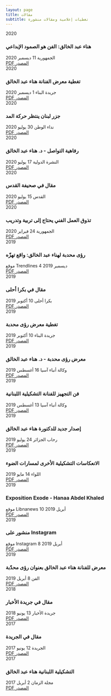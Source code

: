 ```yaml
---
layout: page
title: مقالات
subtitle: تغطيات إعلامية ومقالات منشورة
---
```


<div class="articles-container">

  <div class="article-card">
    <div class="article-year">2020</div>
    <div class="article-content">
      <h3 class="article-title">هناء عبد الخالق: الفن هو الصمود الإبداعي</h3>
      <div class="article-meta">
        <span class="article-source">الجمهورية</span>
        <span class="article-date">11 ديسمبر 2020</span>
      </div>
      <div class="article-links">
        <a href="/articles/2020-12-11-aljoumhouria.pdf" class="article-btn pdf-btn" target="_blank">
          <i class="fas fa-file-pdf"></i> PDF
        </a>
        <a href="https://www.aljoumhouria.com/ar/news/567253/هناء-عبد-الخالق-الفن-هو-الصمود-الابداعي" class="article-btn source-btn" target="_blank">
          <i class="fas fa-external-link-alt"></i> المصدر
        </a>
      </div>
    </div>
  </div>

  <div class="article-card">
    <div class="article-year">2020</div>
    <div class="article-content">
      <h3 class="article-title">تغطية معرض الفنانة هناء عبد الخالق</h3>
      <div class="article-meta">
        <span class="article-source">جريدة البناء</span>
        <span class="article-date">1 ديسمبر 2020</span>
      </div>
      <div class="article-links">
        <a href="/articles/2020-12-01-Binaa.pdf" class="article-btn pdf-btn" target="_blank">
          <i class="fas fa-file-pdf"></i> PDF
        </a>
        <a href="https://www.al-binaa.com/archives/278761" class="article-btn source-btn" target="_blank">
          <i class="fas fa-external-link-alt"></i> المصدر
        </a>
      </div>
    </div>
  </div>

  <div class="article-card">
    <div class="article-year">2020</div>
    <div class="article-content">
      <h3 class="article-title">جزر لبنان ينتظر حركة المد</h3>
      <div class="article-meta">
        <span class="article-source">نداء الوطن</span>
        <span class="article-date">30 يوليو 2020</span>
      </div>
      <div class="article-links">
        <a href="/articles/2020-07-30-nidaaalwatan.pdf" class="article-btn pdf-btn" target="_blank">
          <i class="fas fa-file-pdf"></i> PDF
        </a>
        <a href="https://www.nidaalwatan.com/article/26585-مساحة-حرةجزر-لبنان-ينتظر-حركة-المد" class="article-btn source-btn" target="_blank">
          <i class="fas fa-external-link-alt"></i> المصدر
        </a>
      </div>
    </div>
  </div>

  <div class="article-card">
    <div class="article-year">2020</div>
    <div class="article-content">
      <h3 class="article-title">رفاهية التواصل - د. هناء عبد الخالق</h3>
      <div class="article-meta">
        <span class="article-source">النشرة الدولية</span>
        <span class="article-date">17 يوليو 2020</span>
      </div>
      <div class="article-links">
        <a href="/articles/2020-07-17-InternationalDaily.pdf" class="article-btn pdf-btn" target="_blank">
          <i class="fas fa-file-pdf"></i> PDF
        </a>
        <a href="https://alnashraaldawlia.com/17/07/2020/رفاهية-التواصل-د-هناء-عبد-الخالق/" class="article-btn source-btn" target="_blank">
          <i class="fas fa-external-link-alt"></i> المصدر
        </a>
      </div>
    </div>
  </div>

  <div class="article-card">
    <div class="article-year">2020</div>
    <div class="article-content">
      <h3 class="article-title">مقال في صحيفة القدس</h3>
      <div class="article-meta">
        <span class="article-source">القدس</span>
        <span class="article-date">15 يوليو 2020</span>
      </div>
      <div class="article-links">
        <a href="/articles/2020-07-15-alquds.pdf" class="article-btn pdf-btn" target="_blank">
          <i class="fas fa-file-pdf"></i> PDF
        </a>
        <a href="https://www.alquds.co.uk/2435941-2/" class="article-btn source-btn" target="_blank">
          <i class="fas fa-external-link-alt"></i> المصدر
        </a>
      </div>
    </div>
  </div>

  <div class="article-card">
    <div class="article-year">2020</div>
    <div class="article-content">
      <h3 class="article-title">تذوق العمل الفني يحتاج إلى تربية وتدريب</h3>
      <div class="article-meta">
        <span class="article-source">الجمهورية</span>
        <span class="article-date">24 فبراير 2020</span>
      </div>
      <div class="article-links">
        <a href="/articles/2020-02-24-aljoumhouria.pdf" class="article-btn pdf-btn" target="_blank">
          <i class="fas fa-file-pdf"></i> PDF
        </a>
        <a href="https://www.aljoumhouria.com/ar/news/515450/هناء-عبد-الخالق-تذوق-العمل-الفني-يحتاج-الى-تربية-وتدريب" class="article-btn source-btn" target="_blank">
          <i class="fas fa-external-link-alt"></i> المصدر
        </a>
      </div>
    </div>
  </div>

  <div class="article-card">
    <div class="article-year">2019</div>
    <div class="article-content">
      <h3 class="article-title">رؤى محدبة لهناء عبد الخالق: واقع تهزّه</h3>
      <div class="article-meta">
        <span class="article-source">موقع Trendlines</span>
        <span class="article-date">4 ديسمبر 2019</span>
      </div>
      <div class="article-links">
        <a href="/articles/2019-12-04-trendlines.pdf" class="article-btn pdf-btn" target="_blank">
          <i class="fas fa-file-pdf"></i> PDF
        </a>
        <a href="https://www.trendlines.net/رؤى-محدبة-لهناء-عبد-الخالق-واقع-تهزّه/" class="article-btn source-btn" target="_blank">
          <i class="fas fa-external-link-alt"></i> المصدر
        </a>
      </div>
    </div>
  </div>

  <div class="article-card">
    <div class="article-year">2019</div>
    <div class="article-content">
      <h3 class="article-title">مقال في بكرا أحلى</h3>
      <div class="article-meta">
        <span class="article-source">بكرا أحلى</span>
        <span class="article-date">10 أكتوبر 2019</span>
      </div>
      <div class="article-links">
        <a href="/articles/2019-10-10-boukraa7la.pdf" class="article-btn pdf-btn" target="_blank">
          <i class="fas fa-file-pdf"></i> PDF
        </a>
        <a href="https://boukraa7la.com/?p=8479" class="article-btn source-btn" target="_blank">
          <i class="fas fa-external-link-alt"></i> المصدر
        </a>
      </div>
    </div>
  </div>

  <div class="article-card">
    <div class="article-year">2019</div>
    <div class="article-content">
      <h3 class="article-title">تغطية معرض رؤى محدبة</h3>
      <div class="article-meta">
        <span class="article-source">جريدة البناء</span>
        <span class="article-date">10 أكتوبر 2019</span>
      </div>
      <div class="article-links">
        <a href="/articles/2019-10-10-Binaa.pdf" class="article-btn pdf-btn" target="_blank">
          <i class="fas fa-file-pdf"></i> PDF
        </a>
        <a href="https://www.al-binaa.com/archives/article/221092" class="article-btn source-btn" target="_blank">
          <i class="fas fa-external-link-alt"></i> المصدر
        </a>
      </div>
    </div>
  </div>

  <div class="article-card">
    <div class="article-year">2019</div>
    <div class="article-content">
      <h3 class="article-title">معرض رؤى محدبة - د. هناء عبد الخالق</h3>
      <div class="article-meta">
        <span class="article-source">وكالة أنباء آسيا</span>
        <span class="article-date">16 أغسطس 2019</span>
      </div>
      <div class="article-links">
        <a href="/articles/2019-08-16-asiaa.pdf" class="article-btn pdf-btn" target="_blank">
          <i class="fas fa-file-pdf"></i> PDF
        </a>
        <a href="http://www.asiaa-press.com/2019/08/16/معرض-رؤى-محدبة-د-هناء-عبد-الخالق/" class="article-btn source-btn" target="_blank">
          <i class="fas fa-external-link-alt"></i> المصدر
        </a>
      </div>
    </div>
  </div>

  <div class="article-card">
    <div class="article-year">2019</div>
    <div class="article-content">
      <h3 class="article-title">فن التجهيز للفنانة التشكيلية اللبنانية</h3>
      <div class="article-meta">
        <span class="article-source">وكالة أنباء آسيا</span>
        <span class="article-date">13 أغسطس 2019</span>
      </div>
      <div class="article-links">
        <a href="/articles/2019-08-13-asiaa.pdf" class="article-btn pdf-btn" target="_blank">
          <i class="fas fa-file-pdf"></i> PDF
        </a>
        <a href="http://www.asiaa-press.com/2019/08/13/فن-التجهيز-للفنانة-التشكيلية-اللبنان/" class="article-btn source-btn" target="_blank">
          <i class="fas fa-external-link-alt"></i> المصدر
        </a>
      </div>
    </div>
  </div>

  <div class="article-card">
    <div class="article-year">2019</div>
    <div class="article-content">
      <h3 class="article-title">إصدار جديد للدكتورة هناء عبد الخالق</h3>
      <div class="article-meta">
        <span class="article-source">رحاب الجزائر</span>
        <span class="article-date">24 يوليو 2019</span>
      </div>
      <div class="article-links">
        <a href="/articles/2019-07-24-rihabeldjazair.pdf" class="article-btn pdf-btn" target="_blank">
          <i class="fas fa-file-pdf"></i> PDF
        </a>
        <a href="https://www.rihabeldjazair.com/2019/07/24/اصدار-جديد-للدكتورة-هناء-عبد-الخالق/" class="article-btn source-btn" target="_blank">
          <i class="fas fa-external-link-alt"></i> المصدر
        </a>
      </div>
    </div>
  </div>

  <div class="article-card">
    <div class="article-year">2019</div>
    <div class="article-content">
      <h3 class="article-title">الانعكاسات التشكيلية الأخرى لمسارات الضوء</h3>
      <div class="article-meta">
        <span class="article-source">اللواء</span>
        <span class="article-date">14 مايو 2019</span>
      </div>
      <div class="article-links">
        <a href="/articles/2019-05-14-liwaa.pdf" class="article-btn pdf-btn" target="_blank">
          <i class="fas fa-file-pdf"></i> PDF
        </a>
        <a href="http://aliwaa.com.lb/ثقافة/معرض-الفنانة-هناء-عبد-الخالق-الانعكاسات-التشكيلية-الأخرى-لمسارات-الضوء/" class="article-btn source-btn" target="_blank">
          <i class="fas fa-external-link-alt"></i> المصدر
        </a>
      </div>
    </div>
  </div>

  <div class="article-card">
    <div class="article-year">2019</div>
    <div class="article-content">
      <h3 class="article-title">Exposition Exode - Hanaa Abdel Khaled</h3>
      <div class="article-meta">
        <span class="article-source">موقع Libnanews</span>
        <span class="article-date">10 أبريل 2019</span>
      </div>
      <div class="article-links">
        <a href="/articles/2019-04-10-libnanews.pdf" class="article-btn pdf-btn" target="_blank">
          <i class="fas fa-file-pdf"></i> PDF
        </a>
        <a href="https://libnanews.com/exposition-exode-hanaa-abdel-khaled/" class="article-btn source-btn" target="_blank">
          <i class="fas fa-external-link-alt"></i> المصدر
        </a>
      </div>
    </div>
  </div>

  <div class="article-card">
    <div class="article-year">2019</div>
    <div class="article-content">
      <h3 class="article-title">منشور على Instagram</h3>
      <div class="article-meta">
        <span class="article-source">موقع Instagram</span>
        <span class="article-date">8 أبريل 2019</span>
      </div>
      <div class="article-links">
        <a href="/articles/2019-04-08-instagram.pdf" class="article-btn pdf-btn" target="_blank">
          <i class="fas fa-file-pdf"></i> PDF
        </a>
        <a href="https://www.instagram.com/p/Bv_5uYlAflZ/" class="article-btn source-btn" target="_blank">
          <i class="fas fa-external-link-alt"></i> المصدر
        </a>
      </div>
    </div>
  </div>

  <div class="article-card">
    <div class="article-year">2019</div>
    <div class="article-content">
      <h3 class="article-title">معرض للفنانة هناء عبد الخالق بعنوان رؤى محدّبة</h3>
      <div class="article-meta">
        <span class="article-source">الفن</span>
        <span class="article-date">8 أبريل 2019</span>
      </div>
      <div class="article-links">
        <a href="/articles/2019-04-08-alfan.pdf" class="article-btn pdf-btn" target="_blank">
          <i class="fas fa-file-pdf"></i> PDF
        </a>
        <a href="https://www.elfann.com/news/show/1239376/معرض-للفنانة-هناء-عبد-الخالق-بعنوان-رؤى-محدّبة-إكز" class="article-btn source-btn" target="_blank">
          <i class="fas fa-external-link-alt"></i> المصدر
        </a>
      </div>
    </div>
  </div>

  <div class="article-card">
    <div class="article-year">2018</div>
    <div class="article-content">
      <h3 class="article-title">مقال في جريدة الأخبار</h3>
      <div class="article-meta">
        <span class="article-source">جريدة الأخبار</span>
        <span class="article-date">13 يونيو 2018</span>
      </div>
      <div class="article-links">
        <a href="/articles/2018-06-13-alakhbar.pdf" class="article-btn pdf-btn" target="_blank">
          <i class="fas fa-file-pdf"></i> PDF
        </a>
        <a href="https://al-akhbar.com/Literature_Arts/252103" class="article-btn source-btn" target="_blank">
          <i class="fas fa-external-link-alt"></i> المصدر
        </a>
      </div>
    </div>
  </div>

  <div class="article-card">
    <div class="article-year">2017</div>
    <div class="article-content">
      <h3 class="article-title">مقال في الجريدة</h3>
      <div class="article-meta">
        <span class="article-source">الجريدة</span>
        <span class="article-date">12 يونيو 2017</span>
      </div>
      <div class="article-links">
        <a href="/articles/2017-12-06-aljarida.pdf" class="article-btn pdf-btn" target="_blank">
          <i class="fas fa-file-pdf"></i> PDF
        </a>
        <a href="https://www.aljarida.com/articles/1497184078928722000/#disqus_thread" class="article-btn source-btn" target="_blank">
          <i class="fas fa-external-link-alt"></i> المصدر
        </a>
      </div>
    </div>
  </div>

  <div class="article-card">
    <div class="article-year">2017</div>
    <div class="article-content">
      <h3 class="article-title">التشكيلية اللبنانية هناء عبد الخالق</h3>
      <div class="article-meta">
        <span class="article-source">مجلة الزمان</span>
        <span class="article-date">2 أبريل 2017</span>
      </div>
      <div class="article-links">
        <a href="/articles/2017-04-02-AZZAMAN.pdf" class="article-btn pdf-btn" target="_blank">
          <i class="fas fa-file-pdf"></i> PDF
        </a>
        <a href="https://www.azzaman.com/التشكيلية-اللبنانية-هناء-عبد-الخالقل/" class="article-btn source-btn" target="_blank">
          <i class="fas fa-external-link-alt"></i> المصدر
        </a>
      </div>
    </div>
  </div>

</div>